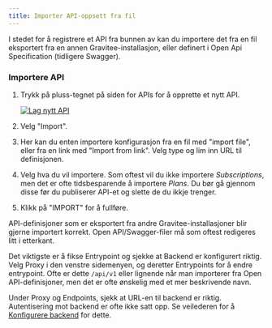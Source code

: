 ```yaml
---
title: Importer API-oppsett fra fil
---
```


I stedet for å registrere et API fra bunnen av kan du importere det fra en fil
eksportert fra en annen Gravitee-installasjon, eller definert i Open Api
Specification (tidligere Swagger).

### Importere API

1. Trykk på pluss-tegnet på siden for APIs for å opprette et nytt API.

   [![Lag nytt API](/datadeling/img/image-20200928121338-1.png)](/datadeling/img/image-20200928121338-1.png)

2. Velg "Import". 

3. Her kan du enten importere konfigurasjon fra en fil med "import file", eller fra en link med "Import from link". Velg type og lim inn
URL til definisjonen.

4. Velg hva du vil importere. Som oftest vil du ikke importere *Subscriptions*,
   men det er ofte tidsbesparende å importere *Plans*. Du bør gå gjennom disse
   før du publiserer API-et og slette de du ikkje trenger.
   
5. Klikk på "IMPORT" for å fullføre.


API-definisjoner som er eksportert fra andre Gravitee-installasjoner blir
gjerne importert korrekt. Open API/Swagger-filer må som oftest redigeres litt i
etterkant.

Det viktigste er å fikse Entrypoint og sjekke at Backend er konfigurert riktig.
Velg Proxy i den venstre sidemenyen, og deretter Entrypoints for å endre
entrypoint. Ofte er dette `/api/v1` eller lignende når man importerer fra Open
API-definisjoner, men det er ofte ønskelig med et mer beskrivende navn.

Under Proxy og Endpoints, sjekk at URL-en til backend er riktig. Autentisering
mot backend er ofte ikke satt opp. Se veilederen for å [Konfigurere
backend](https://www.usit.uio.no/prosjekter/datadeling/arbeidsomrader/integrasjonsarkitektur/dokumentasjon/veiledere/api-manager/backend.html)
for dette.
